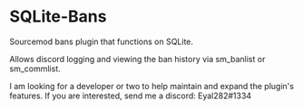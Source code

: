 # SQLite-Bans
Sourcemod bans plugin that functions on SQLite.

Allows discord logging and viewing the ban history via sm_banlist or sm_commlist.

I am looking for a developer or two to help maintain and expand the plugin's features.
If you are interested, send me a discord: Eyal282#1334
